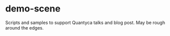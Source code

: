 # demo-scene
Scripts and samples to support Quantyca talks and blog post. May be rough around the edges.
